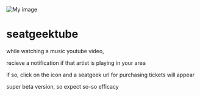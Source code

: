 ![My image](https://chairnerd.global.ssl.fastly.net/images/sg-Spotlight.png)
# seatgeektube
while watching a music youtube video,

recieve a notification if that artist is playing in your area

if so,  click on the icon and a seatgeek url for purchasing tickets will appear

super beta version, so expect so-so efficacy
